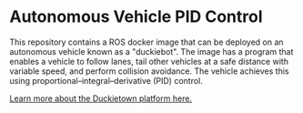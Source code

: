 # Autonomous Vehicle PID Control
This repository contains a ROS docker image that can be deployed on an autonomous vehicle known as a "duckiebot". The image has a program that enables a vehicle to follow lanes, tail other vehicles at a safe distance with variable speed, and perform collision avoidance. The vehicle achieves this using proportional–integral–derivative (PID) control.

[Learn more about the Duckietown platform here.](https://www.duckietown.org/)
